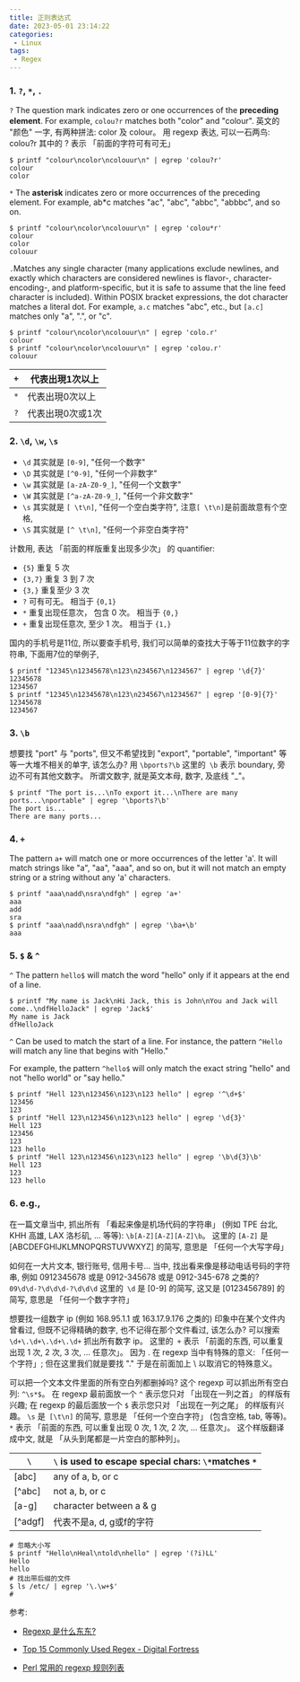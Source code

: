 ```yaml
---
title: 正则表达式
date: 2023-05-01 23:14:22
categories:
 - Linux
tags:
 - Regex
---
```


### 1. `?`, `*`, `.`

`?` The question mark indicates zero or one occurrences of the **preceding element**. For example, `colou?r` matches both "color" and "colour". 英文的 "颜色" 一字, 有两种拼法: color 及 colour。 用 regexp 表达, 可以一石两鸟: colou?r 其中的 ? 表示 「前面的字符可有可无」

```shell
$ printf "colour\ncolor\ncolouur\n" | egrep 'colou?r'
colour
color
```

`*` The **asterisk** indicates zero or more occurrences of the preceding element. For example, ab*c matches "ac", "abc", "abbc", "abbbc", and so on.

```shell
$ printf "colour\ncolor\ncolouur\n" | egrep 'colou*r'                          
colour
color
colouur
```

`.`Matches any single character (many applications exclude newlines, and exactly which characters are considered newlines is flavor-, character-encoding-, and platform-specific, but it is safe to assume that the line feed character is included). Within POSIX bracket expressions, the dot character matches a literal dot. For example, `a.c` matches "abc", etc., but `[a.c]` matches only "a", ".", or "c".

```shell
$ printf "colour\ncolor\ncolouur\n" | egrep 'colo.r'                           
colour
$ printf "colour\ncolor\ncolouur\n" | egrep 'colou.r'                          
colouur
```

| `+`  | 代表出現1次以上  |
| ---- | ---------------- |
| `*`  | 代表出現0次以上  |
| `?`  | 代表出現0次或1次 |

### 2. `\d`, `\w`, `\s` 

- `\d` 其实就是 `[0-9]`, "任何一个数字"
- `\D` 其实就是 `[^0-9]`, "任何一个非数字"
- `\w` 其实就是 `[a-zA-Z0-9_]`, "任何一个文数字"
- `\W` 其实就是 `[^a-zA-Z0-9_]`, "任何一个非文数字"
- `\s` 其实就是 `[ \t\n]`, "任何一个空白类字符",  注意`[ \t\n]`是前面故意有个空格, 
- `\S` 其实就是 `[^ \t\n]`, "任何一个非空白类字符"

计数用, 表达 「前面的样版重复出现多少次」 的 quantifier:

- `{5}` 重复 5 次
- `{3,7}` 重复 3 到 7 次
- `{3,}` 重复至少 3 次
- `?` 可有可无。 相当于 `{0,1}`
- `*` 重复出现任意次， 包含 0 次。 相当于 `{0,}`
- `+` 重复出现任意次, 至少 1 次。 相当于 `{1,}`

国内的手机号是11位, 所以要查手机号, 我们可以简单的查找大于等于11位数字的字符串, 下面用7位的举例子, 

```shell
$ printf "12345\n12345678\n123\n234567\n1234567" | egrep '\d{7}'        
12345678
1234567
$ printf "12345\n12345678\n123\n234567\n1234567" | egrep '[0-9]{7}'  
12345678
1234567
```

### 3. `\b`

想要找 "port" 与 "ports", 但又不希望找到 "export", "portable", "important" 等等一大堆不相关的单字, 该怎么办? 用 `\bports?\b` 这里的` \b` 表示 boundary, 旁边不可有其他文数字。 所谓文数字, 就是英文本母, 数字, 及底线 "_"。

```shell
$ printf "The port is...\nTo export it...\nThere are many ports...\nportable" | egrep '\bports?\b'
The port is...
There are many ports...
```

### 4. `+`

The pattern `a+` will match one or more occurrences of the letter 'a'. It will match strings like "a", "aa", "aaa", and so on, but it will not match an empty string or a string without any 'a' characters.

```shell
$ printf "aaa\nadd\nsra\ndfgh" | egrep 'a+'
aaa
add
sra
$ printf "aaa\nadd\nsra\ndfgh" | egrep '\ba+\b'
aaa
```

### 5. `$` & `^`

`^` The pattern `hello$` will match the word "hello" only if it appears at the end of a line.

```shell
$ printf "My name is Jack\nHi Jack, this is John\nYou and Jack will come..\ndfHelloJack" | egrep 'Jack$'
My name is Jack
dfHelloJack
```

 `^` Can be used to match the start of a line. For instance, the pattern `^Hello` will match any line that begins with "Hello."

For example, the pattern `^hello$` will only match the exact string "hello" and not "hello world" or "say hello."

```shell
$ printf "Hell 123\n123456\n123\n123 hello" | egrep '^\d+$'        
123456
123
$ printf "Hell 123\n123456\n123\n123 hello" | egrep '\d{3}'        
Hell 123
123456
123
123 hello
$ printf "Hell 123\n123456\n123\n123 hello" | egrep '\b\d{3}\b'    
Hell 123
123
123 hello
```

### 6. e.g., 

在一篇文章当中, 抓出所有 「看起来像是机场代码的字符串」 (例如 TPE 台北, KHH 高雄, LAX 洛杉矶, ... 等等): `\b[A-Z][A-Z][A-Z]\b`。 这里的 `[A-Z]` 是 [ABCDEFGHIJKLMNOPQRSTUVWXYZ] 的简写, 意思是 「任何一个大写字母」

如何在一大片文本, 银行账号, 信用卡号... 当中, 找出看来像是移动电话号码的字符串, 例如 0912345678 或是 0912-345678 或是 0912-345-678 之类的? `09\d\d-?\d\d\d-?\d\d\d` 这里的` \d` 是 [0-9] 的简写, 这又是 [0123456789] 的简写, 意思是 「任何一个数字字符」

想要找一组数字 ip (例如 168.95.1.1 或 163.17.9.176 之类的) 印象中在某个文件内曾看过, 但既不记得精确的数字, 也不记得在那个文件看过, 该怎么办? 可以搜索 `\d+\.\d+\.\d+\.\d+` 抓出所有数字 ip。 这里的` +` 表示 「前面的东西, 可以重复出现 1 次, 2 次, 3 次, ... 任意次」。 因为 . 在 regexp 当中有特殊的意义: 「任何一个字符」; 但在这里我们就是要找 "." 于是在前面加上 \ 以取消它的特殊意义。

可以把一个文本文件里面的所有空白列都删掉吗? 这个 regexp 可以抓出所有空白列: `^\s*$`。 在 regexp 最前面放一个 `^` 表示您只对 「出现在一列之首」 的样版有兴趣; 在 regexp 的最后面放一个 `$` 表示您只对 「出现在一列之尾」 的样版有兴趣。 `\s` 是` [\t\n]` 的简写, 意思是 「任何一个空白字符」 (包含空格, tab, 等等)。 `*` 表示 「前面的东西, 可以重复出现 0 次, 1 次, 2 次, ... 任意次」。 这个样版翻译成中文, 就是 「从头到尾都是一片空白的那种列」。

| `\`     | `\` is used to escape special chars: `\*`matches `*` |
| ------- | ---------------------------------------------------- |
| [abc]   | any of a, b, or c                                    |
| [^abc]  | not a, b, or c                                       |
| [a-g]   | character between a & g                              |
| [^adgf] | 代表不是a, d, g或f的字符                                |

```shell
# 忽略大小写
$ printf "Hello\nHeal\ntold\nhello" | egrep '(?i)LL' 
Hello
hello
# 找出带后缀的文件
$ ls /etc/ | egrep '\.\w+$'  
# 
```









参考:

- [Regexp 是什么东东?](https://www.cyut.edu.tw/~ckhung/b/re/intro.php)

- [Top 15 Commonly Used Regex - Digital Fortress](https://digitalfortress.tech/tips/top-15-commonly-used-regex/)

- [Perl 常用的 regexp 规则列表](https://www.cyut.edu.tw/~ckhung/b/re/rules.php)
